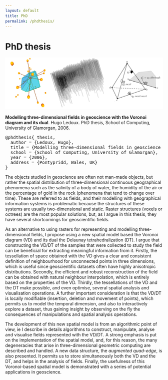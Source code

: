 ```yaml
---
layout: default
title: PhD
permalink: /phdthesis/
---
```


# PhD thesis

![](/img/3dvd.png)

<p><strong>Modelling three-dimensional fields in geoscience with the Voronoi diagram and its dual</strong>. Hugo Ledoux. PhD thesis, School of Computing, University of Glamorgan, 2006.  <a href="/pdfs/thesisLedoux.pdf"><i class="fa fa-file-pdf-o"></i></a> <a href="#bib_thesis" data-toggle="collapse"><i class="fa fa-toggle-down"></i></a><div id="bib_thesis" class="collapse"  tabindex="-1"><pre class="bibtex">@phdthesis{_thesis,
  author = {Ledoux, Hugo},
  title = {Modelling three-dimensional fields in geoscience with the {Voronoi} diagram and its dual},
  school = {School of Computing, University of Glamorgan},
  year = {2006},
  address = {Pontypridd, Wales, UK}
}</pre></div></p>

The objects studied in geoscience are often not man-made objects, but rather the spatial distribution of three-dimensional continuous geographical phenomena such as the salinity of a body of water, the humidity of the air or the percentage of gold in the rock (phenomena that tend to change over time). These are referred to as fields, and their modelling with geographical information systems is problematic because the structures of these systems are usually two-dimensional and static. Raster structures (voxels or octrees) are the most popular solutions, but, as I argue in this thesis, they have several shortcomings for geoscientific fields.

As an alternative to using rasters for representing and modelling three-dimensional fields, I propose using a new spatial model based the Voronoi diagram (VD) and its dual the Delaunay tetrahedralization (DT). I argue that constructing the VD/DT of the samples that were collected to study the field can be beneficial for extracting meaningful information from it. Firstly, the tessellation of space obtained with the VD gives a clear and consistent definition of neighbourhood for unconnected points in three dimensions, which is useful since geoscientific datasets often have highly anisotropic distributions. Secondly, the efficient and robust reconstruction of the field can be obtained with natural neighbour interpolation, which is entirely based on the properties of the VD. Thirdly, the tessellations of the VD and the DT make possible, and even optimise, several spatial analysis and visualisation operations. A further important consideration is that the VD/DT is locally modifiable (insertion, deletion and movement of points), which permits us to model the temporal dimension, and also to interactively explore a dataset, thus gaining insight by observing on the fly the consequences of manipulations and spatial analysis operations.

The development of this new spatial model is from an algorithmic point of view, ie I describe in details algorithms to construct, manipulate, analyse and visualise fields represented with the VD/DT. A strong emphasis is put on the implementation of the spatial model, and, for this reason, the many degeneracies that arise in three-dimensional geometric computing are described and handled. A new data structure, the <em>augmented quad-edge</em>, is also presented. It permits us to store simultaneously both the VD and the DT, and helps in the analysis of fields. Finally, the usefulness of this Voronoi-based spatial model is demonstrated with a series of potential applications in geoscience.
